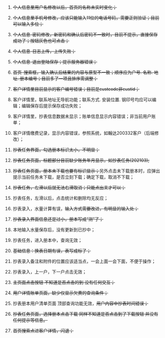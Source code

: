 1. ~~个人信息里用户名修改以后，首页的名称未实时变化；~~

2. ~~个人信息里手机号修改，应该只能输入11位的电话号码，需要正则验证；目前可以输入多位；~~

3. ~~个人信息-密码修改，新密码和确认后密码不一致时，目前不提示，直接保存成功了；按钮灰色也可点击；~~

4. ~~个人信息-日志上传，上传失败；~~

5. ~~个人信息-退出登陆保存；提示服务器错误；~~

6. ~~首页-搜索框，输入确认后结果的内容与原型不一致；顺序应为户号. 名称. 地址. 册本编号；目前多了一项且排序需调整；~~

7. ~~客户详情里目前显示的客户编号错误；目前是custcode非custid；~~

8. 客户详情里，联系地址无导航功能；联系方式. 安装位置. 钢印号均应可以编辑；编辑保存后提示保存成功失败；

9. 客户详情里，抄表信息数据未显示；账单信息显示内容错误；非当前用户账单；

10. 客户详情缴费记录，显示内容错误，参照系统，如翰达200332客户（后端修改）；

11. ~~抄表任务界面，勾选册本标识太小，不明显；~~

12. ~~抄表任务页面，标题部分目前缺少账务年月显示，如抄表任务(202103);~~

13. ~~抄表任务页面，册本未下载也要有标识显示；~~另外点击未下载册本时，应弹出提示当前任务未下载，是否立刻下载；确定下载，取消不下载；

14. ~~抄表任务，左滑以后就无法右滑取消；只能点出来才可以；~~

15. 抄表任务，左滑以后，点击统计和删除均无反应；
16. 抄表录入，水量计算有误，~~输入方式需要改进，有明显的输入处；~~

17. ~~抄表录入界面信息还是过小，册本写成“测”了；~~

18. 本地输入水量保存后，没有更新到已抄中；

19. 抄表任务，进入册本中，查询无效；

20. ~~基础信息：换表日期有误，表写成标了；~~

21. 抄表录入备注和附件的位置应该适当点，一会上面一会下面，不便于操作；

22. 抄表录入，上一户，下一户点击无效；

23. ~~主页面点击按钮 不知道是否点击的到 没有任何交互；~~

24. ~~用户详情账单页面，缺少仅显示欠费的查询条件；~~

25. 抄表册本用户清单页面 顶部查询功能无效，~~用户内容中抄表时间错误；~~

26. ~~抄表任务页面，选择册本点击下载 同样不知道是否点击到了下载按钮 并没有任何提示等信息。~~
27. ~~首页搜索点进客户详情，闪退；~~